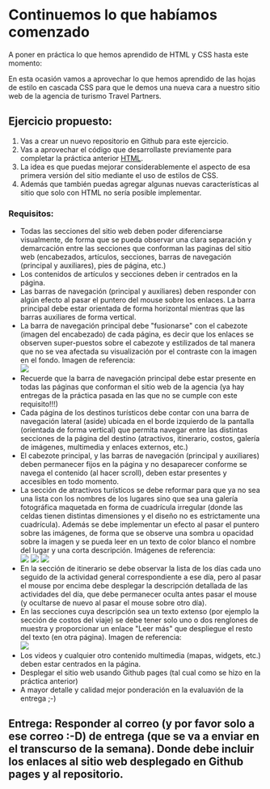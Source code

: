 
# Continuemos lo que habíamos comenzado

A poner en práctica lo que hemos aprendido de HTML y CSS hasta este momento:

En esta ocasión vamos a aprovechar lo que hemos aprendido de las hojas de estilo en cascada CSS para que le demos una nueva cara a nuestro sitio web de la agencia de turismo Travel Partners.

## Ejercicio propuesto:

1. Vas a crear un nuevo repositorio en Github para este ejercicio.
2. Vas a aprovechar el código que desarrollaste previamente para completar la práctica anterior [HTML](https://github.com/camilocorreaUdeA/Programacion_Web_2024_1/blob/main/Frontend/practica/html-1.md).
3. La idea es que puedas mejorar considerablemente el aspecto de esa primera versión del sitio mediante el uso de estilos de CSS.
4. Además que también puedas agregar algunas nuevas características al sitio que solo con HTML no sería posible implementar.

### Requisitos:

<ul>
  <li>Todas las secciones del sitio web deben poder diferenciarse visualmente, de forma que se pueda observar una clara separación y demarcación entre las secciones que conforman las paginas del sitio web (encabezados, artículos, secciones, barras de navegación (principal y auxiliares), pies de página, etc.)</li>
  <li>Los contenidos de artículos y secciones deben ir centrados en la página.</li>
  <li>Las barras de navegación (principal y auxiliares) deben responder con algún efecto al pasar el puntero del mouse sobre los enlaces. La barra principal debe estar orientada de forma horizontal mientras que las barras auxiliares de forma vertical.</li>
  <li>La barra de navegación principal debe "fusionarse" con el cabezote (imagen del encabezado) de cada página, es decir que los enlaces se observen super-puestos sobre el cabezote y estilizados de tal manera que no se vea afectada su visualización por el contraste con la imagen en el fondo. Imagen de referencia: <br>
  <img src="https://github.com/camilocorreaUdeA/Programacion_Web_2024_1/assets/42076547/c5f04666-fbdd-4f8c-8832-f6b4577ae52b" />
</li>
  <li>Recuerde que la barra de navegación principal debe estar presente en todas las páginas que conforman el sitio web de la agencia (ya hay entregas de la práctica pasada en las que no se cumple con este requisito!!!)</li>
  <li>Cada página de los destinos turísticos debe contar con una barra de navegación lateral (aside) ubicada en el borde izquierdo de la pantalla (orientada de forma vertical) que permita navegar entre las distintas secciones de la página del destino (atractivos, itinerario, costos, galería de imágenes, multimedia y enlaces externos, etc.)</li>
  <li>El cabezote principal, y las barras de navegación (principal y auxiliares) deben permanecer fijos en la página y no desaparecer conforme se navega el contenido (al hacer scroll), deben estar presentes y accesibles en todo momento.</li>
  <li>La sección de atractivos turísticos se debe reformar para que ya no sea una lista con los nombres de los lugares sino que sea una galería fotográfica maquetada en forma de cuadrícula irregular (donde las celdas tienen distintas dimensiones y el diseño no es estrictamente una cuadrícula). Además se debe implementar un efecto al pasar el puntero sobre las imágenes, de forma que se observe una sombra u opacidad sobre la imagen y se pueda leer en un texto de color blanco el nombre del lugar y una corta descripción. Imágenes de referencia:<br> 

<img src="https://github.com/camilocorreaUdeA/Programacion_Web_2024_1/assets/42076547/f853c39b-3438-4807-9bfe-b6c17f12450d" />
<img src="https://github.com/camilocorreaUdeA/Programacion_Web_2024_1/assets/42076547/f66959ef-ebff-4c15-8030-cd43d227a00b" />
<img src="https://github.com/camilocorreaUdeA/Programacion_Web_2024_1/assets/42076547/7654dbc5-e994-4bf5-a69f-c7533f1c38c4" />
</li>
<li>En la sección de itinerario se debe observar la lista de los días cada uno seguido de la actividad general correspondiente a ese día, pero al pasar el mouse por encima debe desplegar la descripción detallada de las actividades del día, que debe permanecer oculta antes pasar el mouse (y ocultarse de nuevo al pasar el mouse sobre otro día).</li>
<li>En las secciones cuya descripción sea un texto extenso (por ejemplo la sección de costos del viaje) se debe tener solo uno o dos renglones de muestra y proporcionar un enlace "Leer más" que despliegue el resto del texto (en otra página). Imagen de referencia:<br>

<img src="https://github.com/camilocorreaUdeA/Programacion_Web_2024_1/assets/42076547/9ff1d156-b6e6-4d03-9295-b118768e6f86" />
</li>
<li>Los videos y cualquier otro contenido multimedia (mapas, widgets, etc.) deben estar centrados en la página.</li>
<li>Desplegar el sitio web usando Github pages (tal cual como se hizo en la práctica anterior)</li>
<li>A mayor detalle y calidad mejor ponderación en la evaluavión de la entrega ;-)</li>
</ul>

## Entrega: Responder al correo (y por favor solo a ese correo :-D) de entrega (que se va a enviar en el transcurso de la semana). Donde debe incluir los enlaces al sitio web desplegado en Github pages y al repositorio.

